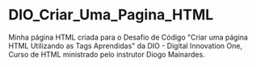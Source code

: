 # DIO_Criar_Uma_Pagina_HTML
Minha página HTML criada para o Desafio de Código "Criar uma página HTML Utilizando as Tags Aprendidas" da DIO - Digital Innovation One,  Curso de HTML ministrado pelo instrutor Diogo Mainardes.
